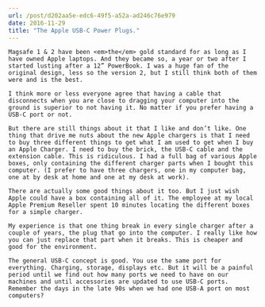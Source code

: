 ```yaml
---
url: /post/d202aa5e-edc6-49f5-a52a-ad246c76e979
date: 2016-11-29
title: "The Apple USB-C Power Plugs."
---
```


<div class="kg-card-markdown">

  <p>

    Magsafe 1 & 2 have been <em>the</em> gold standard for as long as I have owned Apple laptops. And they became so, a year or two after I started lusting after a 12” PowerBook. I was a huge fan of the original design, less so the version 2, but I still think both of them were and is the best.

  </p>

  

  <p>

    I think more or less everyone agree that having a cable that disconnects when you are close to dragging your computer into the ground is superior to not having it. No matter if you prefer having a USB-C port or not.

  </p>

  

  <p>

    But there are still things about it that I like and don’t like. One thing that drive me nuts about the new Apple chargers is that I need to buy three different things to get what I am used to get when I buy an Apple Charger. I need to buy the brick, the USB-C cable and the extension cable. This is ridiculous. I had a full bag of various Apple boxes, only containing the different charger parts when I bought this computer. (I prefer to have three chargers, one in my computer bag, one at by desk at home and one at my desk at work).

  </p>

  

  <p>

    There are actually some good things about it too. But I just wish Apple could have a box containing all of it. The employee at my local Apple Premium Reseller spent 10 minutes locating the different boxes for a simple charger.

  </p>

  

  <p>

    My experience is that one thing break in every single charger after a couple of years, the plug that go into the computer. I really like how you can just replace that part when it breaks. This is cheaper and good for the environment.

  </p>

  

  <p>

    The general USB-C concept is good. You use the same port for everything. Charging, storage, displays etc. But it will be a painful period until we find out how many ports we need to have on our machines and until accessories are updated to use USB-C ports. Remember the days in the late 90s when we had one USB-A port on most computers?

  </p>

</div>